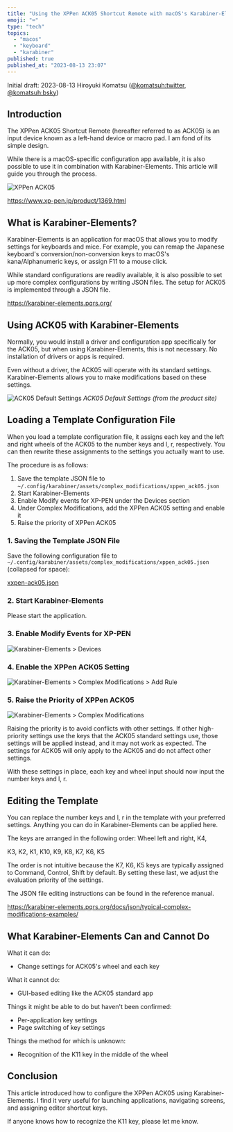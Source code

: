 ```yaml
---
title: "Using the XPPen ACK05 Shortcut Remote with macOS's Karabiner-Elements"
emoji: "⌨️"
type: "tech"
topics:
  - "macos"
  - "keyboard"
  - "karabiner"
published: true
published_at: "2023-08-13 23:07"
---
```


Initial draft: 2023-08-13
Hiroyuki Komatsu ([@komatsuh:twitter](https://twitter.com/komatsuh), [@komatsuh:bsky](https://bsky.app/profile/komatsuh.bsky.social))


## Introduction

The XPPen ACK05 Shortcut Remote (hereafter referred to as ACK05) is an input device known as a left-hand device or macro pad. I am fond of its simple design.

While there is a macOS-specific configuration app available, it is also possible to use it in combination with Karabiner-Elements. This article will guide you through the process.

![XPPen ACK05](https://storage.googleapis.com/zenn-user-upload/b3998992ced4-20230813.png)

<https://www.xp-pen.jp/product/1369.html>


## What is Karabiner-Elements?

Karabiner-Elements is an application for macOS that allows you to modify settings for keyboards and mice. For example, you can remap the Japanese keyboard's conversion/non-conversion keys to macOS's kana/Alphanumeric keys, or assign F11 to a mouse click.

While standard configurations are readily available, it is also possible to set up more complex configurations by writing JSON files. The setup for ACK05 is implemented through a JSON file.

<https://karabiner-elements.pqrs.org/>


## Using ACK05 with Karabiner-Elements

Normally, you would install a driver and configuration app specifically for the ACK05, but when using Karabiner-Elements, this is not necessary. No installation of drivers or apps is required.

Even without a driver, the ACK05 will operate with its standard settings. Karabiner-Elements allows you to make modifications based on these settings.

![ACK05 Default Settings](https://storage.googleapis.com/zenn-user-upload/2dcd937c3e24-20230813.png)
*ACK05 Default Settings (from the product site)*


## Loading a Template Configuration File

When you load a template configuration file, it assigns each key and the left and right wheels of the ACK05 to the number keys and l, r, respectively. You can then rewrite these assignments to the settings you actually want to use.

The procedure is as follows:

1. Save the template JSON file to `~/.config/karabiner/assets/complex_modifications/xppen_ack05.json`
2. Start Karabiner-Elements
3. Enable Modify events for XP-PEN under the Devices section
4. Under Complex Modifications, add the XPPen ACK05 setting and enable it
5. Raise the priority of XPPen ACK05


### 1. Saving the Template JSON File

Save the following configuration file to `~/.config/karabiner/assets/complex_modifications/xppen_ack05.json` (collapsed for space):

[xxpen-ack05.json](./xppen-ack05.json)


### 2. Start Karabiner-Elements

Please start the application.


### 3. Enable Modify Events for XP-PEN

![Karabiner-Elements > Devices](https://storage.googleapis.com/zenn-user-upload/ce75558d9c47-20230813.png)


### 4. Enable the XPPen ACK05 Setting

![Karabiner-Elements > Complex Modifications > Add Rule](https://storage.googleapis.com/zenn-user-upload/dc5d53b9d0c4-20230813.png)


### 5. Raise the Priority of XPPen ACK05

![Karabiner-Elements > Complex Modifications](https://storage.googleapis.com/zenn-user-upload/864b7e1df7a1-20230813.png)

Raising the priority is to avoid conflicts with other settings. If other high-priority settings use the keys that the ACK05 standard settings use, those settings will be applied instead, and it may not work as expected. The settings for ACK05 will only apply to the ACK05 and do not affect other settings.

With these settings in place, each key and wheel input should now input the number keys and l, r.


## Editing the Template

You can replace the number keys and l, r in the template with your preferred settings. Anything you can do in Karabiner-Elements can be applied here.

The keys are arranged in the following order:
Wheel left and right, K4,

 K3, K2, K1, K10, K9, K8, K7, K6, K5

The order is not intuitive because the K7, K6, K5 keys are typically assigned to Command, Control, Shift by default. By setting these last, we adjust the evaluation priority of the settings.

The JSON file editing instructions can be found in the reference manual.

<https://karabiner-elements.pqrs.org/docs/json/typical-complex-modifications-examples/>


## What Karabiner-Elements Can and Cannot Do

What it can do:
* Change settings for ACK05's wheel and each key

What it cannot do:
* GUI-based editing like the ACK05 standard app

Things it might be able to do but haven't been confirmed:
* Per-application key settings
* Page switching of key settings

Things the method for which is unknown:
* Recognition of the K11 key in the middle of the wheel


## Conclusion

This article introduced how to configure the XPPen ACK05 using Karabiner-Elements. I find it very useful for launching applications, navigating screens, and assigning editor shortcut keys.

If anyone knows how to recognize the K11 key, please let me know.
